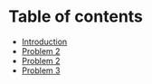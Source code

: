 # Table of contents

* [Introduction](README.md)
* [Problem 2](hdlbits-zai-xian-xue-xi-verilog-yi%20%281%29.md)
* [Problem 2](hdlbits-zai-xian-xue-xi-verilog-yi%20%281%29.md)
* [Problem 3](problem-3.md)

